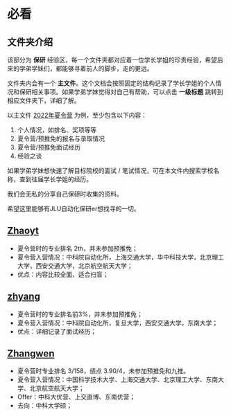 # 必看
## 文件夹介绍
该部分为 **保研** 经验区，每一个文件夹都对应着一位学长学姐的珍贵经验，希望后来的学弟学妹们，都能够寻着前人的脚步，走的更远。

文件夹内会有一个 **主文件**。这个文档会按照固定的结构记录了学长学姐的个人情况和保研相关事项。如果学弟学妹觉得对自己有帮助，可以点击 **一级标题** 跳转到相应文件夹下，详细了解。

以主文件 [2022年夏令营](./zhyang/2022年夏令营.md) 为例，至少包含以下内容：
1. 个人情况，如排名、奖项等等
2. 夏令营/预推免的报名与录取情况
3. 夏令营/预推免面试经历
4. 经验之谈

如果学弟学妹想快速了解目标院校的面试 / 笔试情况，可在本文件内搜索学校名称，查到往届学长学姐的经历。

我们会无私的分享自己保研时收集的资料。

希望这里能够有JLU自动化保研er想找寻的一切。

## [Zhaoyt](./Zhaoyt/)
- 夏令营时的专业排名 2th，并未参加预推免；
- 夏令营入营情况：中科院自动化所，上海交通大学，华中科技大学，北京理工大学，西安交通大学，北京航空航天大学；
- 优点：内容比较全面，适合扫盲；

## [zhyang](./zhyang/)
- 夏令营时的专业排名前3%，并未参加预推免；
- 夏令营入营情况：中科院自动化所，复旦大学，西安交通大学，东南大学；
- 优点：详细记录了面试经历；

## [Zhangwen](./ZhangWen/)
- 夏令营时专业排名 3/158，绩点 3.90/4，未参加预推免和九推。
- 夏令营入营情况：中国科学技术大学、上海交通大学、北京理工大学、东南大学、北京航空航天大学；
- Offer：中科大优营、上交直博、东南优营；
- 去向：中科大学硕；
